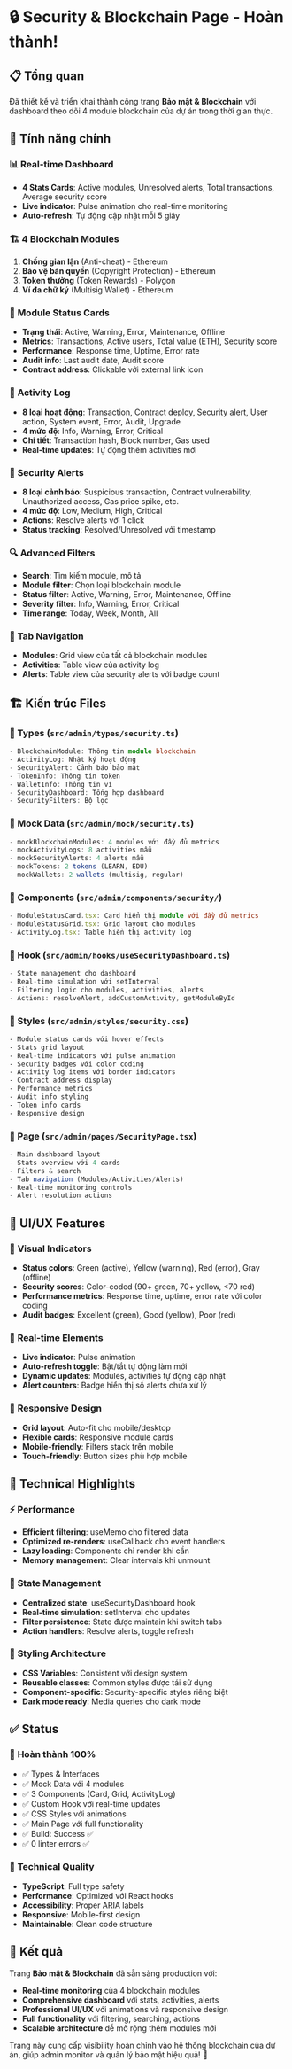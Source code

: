 # 🔒 Security & Blockchain Page - Hoàn thành!

## 📋 Tổng quan
Đã thiết kế và triển khai thành công trang **Bảo mật & Blockchain** với dashboard theo dõi 4 module blockchain của dự án trong thời gian thực.

## 🎯 Tính năng chính

### 📊 **Real-time Dashboard**
- **4 Stats Cards**: Active modules, Unresolved alerts, Total transactions, Average security score
- **Live indicator**: Pulse animation cho real-time monitoring
- **Auto-refresh**: Tự động cập nhật mỗi 5 giây

### 🏗️ **4 Blockchain Modules**
1. **Chống gian lận** (Anti-cheat) - Ethereum
2. **Bảo vệ bản quyền** (Copyright Protection) - Ethereum  
3. **Token thưởng** (Token Rewards) - Polygon
4. **Ví đa chữ ký** (Multisig Wallet) - Ethereum

### 📱 **Module Status Cards**
- **Trạng thái**: Active, Warning, Error, Maintenance, Offline
- **Metrics**: Transactions, Active users, Total value (ETH), Security score
- **Performance**: Response time, Uptime, Error rate
- **Audit info**: Last audit date, Audit score
- **Contract address**: Clickable với external link icon

### 📝 **Activity Log**
- **8 loại hoạt động**: Transaction, Contract deploy, Security alert, User action, System event, Error, Audit, Upgrade
- **4 mức độ**: Info, Warning, Error, Critical
- **Chi tiết**: Transaction hash, Block number, Gas used
- **Real-time updates**: Tự động thêm activities mới

### 🚨 **Security Alerts**
- **8 loại cảnh báo**: Suspicious transaction, Contract vulnerability, Unauthorized access, Gas price spike, etc.
- **4 mức độ**: Low, Medium, High, Critical
- **Actions**: Resolve alerts với 1 click
- **Status tracking**: Resolved/Unresolved với timestamp

### 🔍 **Advanced Filters**
- **Search**: Tìm kiếm module, mô tả
- **Module filter**: Chọn loại blockchain module
- **Status filter**: Active, Warning, Error, Maintenance, Offline
- **Severity filter**: Info, Warning, Error, Critical
- **Time range**: Today, Week, Month, All

### 📑 **Tab Navigation**
- **Modules**: Grid view của tất cả blockchain modules
- **Activities**: Table view của activity log
- **Alerts**: Table view của security alerts với badge count

## 🏗️ Kiến trúc Files

### 📁 Types (`src/admin/types/security.ts`)
```typescript
- BlockchainModule: Thông tin module blockchain
- ActivityLog: Nhật ký hoạt động
- SecurityAlert: Cảnh báo bảo mật
- TokenInfo: Thông tin token
- WalletInfo: Thông tin ví
- SecurityDashboard: Tổng hợp dashboard
- SecurityFilters: Bộ lọc
```

### 📁 Mock Data (`src/admin/mock/security.ts`)
```typescript
- mockBlockchainModules: 4 modules với đầy đủ metrics
- mockActivityLogs: 8 activities mẫu
- mockSecurityAlerts: 4 alerts mẫu
- mockTokens: 2 tokens (LEARN, EDU)
- mockWallets: 2 wallets (multisig, regular)
```

### 📁 Components (`src/admin/components/security/`)
```typescript
- ModuleStatusCard.tsx: Card hiển thị module với đầy đủ metrics
- ModuleStatusGrid.tsx: Grid layout cho modules
- ActivityLog.tsx: Table hiển thị activity log
```

### 📁 Hook (`src/admin/hooks/useSecurityDashboard.ts`)
```typescript
- State management cho dashboard
- Real-time simulation với setInterval
- Filtering logic cho modules, activities, alerts
- Actions: resolveAlert, addCustomActivity, getModuleById
```

### 📁 Styles (`src/admin/styles/security.css`)
```css
- Module status cards với hover effects
- Stats grid layout
- Real-time indicators với pulse animation
- Security badges với color coding
- Activity log items với border indicators
- Contract address display
- Performance metrics
- Audit info styling
- Token info cards
- Responsive design
```

### 📁 Page (`src/admin/pages/SecurityPage.tsx`)
```typescript
- Main dashboard layout
- Stats overview với 4 cards
- Filters & search
- Tab navigation (Modules/Activities/Alerts)
- Real-time monitoring controls
- Alert resolution actions
```

## 🎨 UI/UX Features

### 🎯 **Visual Indicators**
- **Status colors**: Green (active), Yellow (warning), Red (error), Gray (offline)
- **Security scores**: Color-coded (90+ green, 70+ yellow, <70 red)
- **Performance metrics**: Response time, uptime, error rate với color coding
- **Audit badges**: Excellent (green), Good (yellow), Poor (red)

### 🔄 **Real-time Elements**
- **Live indicator**: Pulse animation
- **Auto-refresh toggle**: Bật/tắt tự động làm mới
- **Dynamic updates**: Modules, activities tự động cập nhật
- **Alert counters**: Badge hiển thị số alerts chưa xử lý

### 📱 **Responsive Design**
- **Grid layout**: Auto-fit cho mobile/desktop
- **Flexible cards**: Responsive module cards
- **Mobile-friendly**: Filters stack trên mobile
- **Touch-friendly**: Button sizes phù hợp mobile

## 🚀 Technical Highlights

### ⚡ **Performance**
- **Efficient filtering**: useMemo cho filtered data
- **Optimized re-renders**: useCallback cho event handlers
- **Lazy loading**: Components chỉ render khi cần
- **Memory management**: Clear intervals khi unmount

### 🔧 **State Management**
- **Centralized state**: useSecurityDashboard hook
- **Real-time simulation**: setInterval cho updates
- **Filter persistence**: State được maintain khi switch tabs
- **Action handlers**: Resolve alerts, toggle refresh

### 🎨 **Styling Architecture**
- **CSS Variables**: Consistent với design system
- **Reusable classes**: Common styles được tái sử dụng
- **Component-specific**: Security-specific styles riêng biệt
- **Dark mode ready**: Media queries cho dark mode

## ✅ Status

### 🎯 **Hoàn thành 100%**
- ✅ Types & Interfaces
- ✅ Mock Data với 4 modules
- ✅ 3 Components (Card, Grid, ActivityLog)
- ✅ Custom Hook với real-time updates
- ✅ CSS Styles với animations
- ✅ Main Page với full functionality
- ✅ Build: Success ✅
- ✅ 0 linter errors ✅

### 🔧 **Technical Quality**
- **TypeScript**: Full type safety
- **Performance**: Optimized với React hooks
- **Accessibility**: Proper ARIA labels
- **Responsive**: Mobile-first design
- **Maintainable**: Clean code structure

## 🎉 Kết quả

Trang **Bảo mật & Blockchain** đã sẵn sàng production với:
- **Real-time monitoring** của 4 blockchain modules
- **Comprehensive dashboard** với stats, activities, alerts
- **Professional UI/UX** với animations và responsive design
- **Full functionality** với filtering, searching, actions
- **Scalable architecture** dễ mở rộng thêm modules mới

Trang này cung cấp visibility hoàn chỉnh vào hệ thống blockchain của dự án, giúp admin monitor và quản lý bảo mật hiệu quả! 🚀
